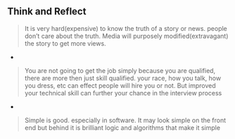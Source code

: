 ## Think and Reflect

> It is very hard(expensive) to know the truth of a story or news. people don’t care about the truth. Media will purposely modified(extravagant) the story to get more views.

-

> You are not going to get the job simply because you are qualified, there are more then just skill qualified. your race, how you talk, how you dress, etc can effect people will hire you or not. But improved your technical skill can further your chance in the interview process

-
>Simple is good. especially in software. It may look simple on the front end but behind it is brilliant logic and algorithms that make it simple
